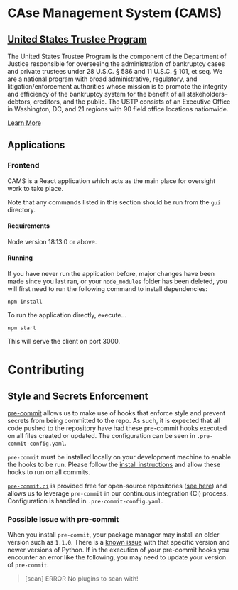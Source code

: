 # CAse Management System (CAMS)

## [United States Trustee Program](https://www.justice.gov/ust)

The United States Trustee Program is the component of the Department of Justice responsible for overseeing the administration of bankruptcy cases and private trustees under 28 U.S.C. § 586 and 11 U.S.C. § 101, et seq. We are a national program with broad administrative, regulatory, and litigation/enforcement authorities whose mission is to promote the integrity and efficiency of the bankruptcy system for the benefit of all stakeholders–debtors, creditors, and the public. The USTP consists of an Executive Office in Washington, DC, and 21 regions with 90 field office locations nationwide.

[Learn More](https://www.justice.gov/ust/about-program)

## Applications

### Frontend

CAMS is a React application which acts as the main place for oversight work to take place.

Note that any commands listed in this section should be run from the `gui` directory.

#### Requirements

Node version 18.13.0 or above.

#### Running

If you have never run the application before, major changes have been made since you last ran, or your `node_modules` folder has been deleted, you will first need to run the following command to install dependencies:

```shell
npm install
```

To run the application directly, execute...

```shell
npm start
```

This will serve the client on port 3000.

# Contributing

## Style and Secrets Enforcement

[pre-commit](https://pre-commit.com) allows us to make use of hooks that enforce style and prevent secrets from being committed to the repo. As such, it is expected that all code pushed to the repository have had these pre-commit hooks executed on all files created or updated. The configuration can be seen in `.pre-commit-config.yaml`.

`pre-commit` must be installed locally on your development machine to enable the hooks to be run. Please follow the [install instructions](https://pre-commit.com/index.html#installation) and allow these hooks to run on all commits.

[`pre-commit.ci`](https://pre-commit.ci/) is provided free for open-source repositories ([see here](https://pre-commit.ci/#pricing)) and allows us to leverage `pre-commit` in our continuous integration (CI) process. Configuration is handled in `.pre-commit-config.yaml`.

### Possible Issue with pre-commit

When you install `pre-commit`, your package manager may install an older version such as `1.1.0`. There is a [known issue](https://github.com/Yelp/detect-secrets/issues/452) with that specific version and newer versions of Python. If in the execution of your pre-commit hooks you encounter an error like the following, you may need to update your version of `pre-commit`.

> [scan]  ERROR   No plugins to scan with!
